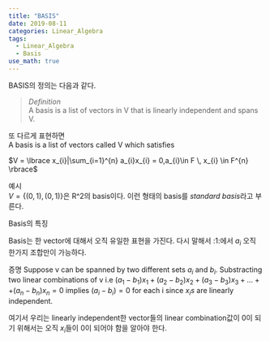 ```yaml
---
title: "BASIS"
date: 2019-08-11
categories: Linear_Algebra
tags:
  - Linear_Algebra
  - Basis
use_math: true
---
```

BASIS의 정의는 다음과 같다.
>*Definition*<br>
A basis is a list of vectors in V that is linearly independent and spans V.

또 다르게 표현하면<br>
A basis is a list of vectors called V which satisfies

$V = \lbrace x_{i}|\sum_{i=1}^{n} a_{i}x_{i} = 0,a_{i}\in F \, x_{i} \in F^{n} \rbrace$


예시<br>
$V = \lbrace(0,1),(0,1)\rbrace$은 R^2의 basis이다. 이런 형태의 basis를  *standard basis*라고 부른다.

Basis의 특징

Basis는 한 vector에 대해서 오직 유일한 표현을 가진다.
다시 말해서 :1:에서 $a_{i}$ 오직 한가지 조합만이 가능하다.

증명
Suppose v can be spanned by two different sets ${a_{i}}$ and ${b_{i}}$.
Substracting two linear combinations of v
i.e $(a_{1}-b_{1})x_{1}+(a_{2}-b_{2})x_{2}+(a_{3}-b_{3})x_{3}+...++(a_{n}-b_{n})x_{n} = 0$
implies $(a_{i}-b_{i}) = 0$ for each i since $x_{i}s$ are linearly independent.

여기서 우리는 linearly independent한 vector들의 linear combination값이 0이 되기 위해서는 오직 $x_{i}$들이 0이 되어야 함을 알아야 한다.
